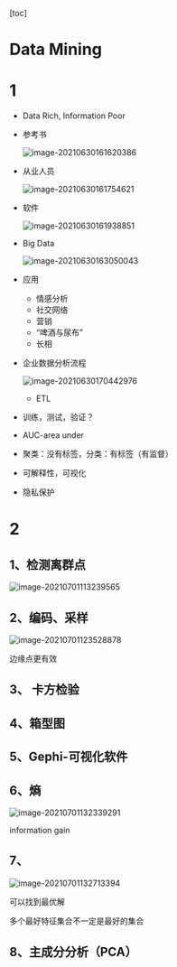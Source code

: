 [toc]

# Data Mining

# 1

- Data Rich, Information Poor

- 参考书

    ![image-20210630161620386](C:\Users\Zz\AppData\Roaming\Typora\typora-user-images\image-20210630161620386.png)

- 从业人员

    ![image-20210630161754621](C:\Users\Zz\AppData\Roaming\Typora\typora-user-images\image-20210630161754621.png)

- 软件

    ![image-20210630161938851](C:\Users\Zz\AppData\Roaming\Typora\typora-user-images\image-20210630161938851.png)

- Big Data

    ![image-20210630163050043](C:\Users\Zz\AppData\Roaming\Typora\typora-user-images\image-20210630163050043.png)

- 应用
    - 情感分析
    - 社交网络
    - 营销
    - “啤酒与尿布”
    - 长相

- 企业数据分析流程

    ![image-20210630170442976](C:\Users\Zz\AppData\Roaming\Typora\typora-user-images\image-20210630170442976.png)

    - ETL 

- 训练，测试，验证？

- AUC-area under 

- 聚类：没有标签，分类：有标签（有监督）
- 可解释性，可视化
- 隐私保护

# 2

## 1、检测离群点

![image-20210701113239565](C:\Users\Zz\AppData\Roaming\Typora\typora-user-images\image-20210701113239565.png)

## 2、编码、采样

 ![image-20210701123528878](C:\Users\Zz\AppData\Roaming\Typora\typora-user-images\image-20210701123528878.png)

边缘点更有效

## 3、 卡方检验

## 4、箱型图

## 5、Gephi-可视化软件

## 6、熵

![image-20210701132339291](C:\Users\Zz\AppData\Roaming\Typora\typora-user-images\image-20210701132339291.png)

information gain 

## 7、

![image-20210701132713394](C:\Users\Zz\AppData\Roaming\Typora\typora-user-images\image-20210701132713394.png)

可以找到最优解

多个最好特征集合不一定是最好的集合

## 8、主成分分析（PCA）







